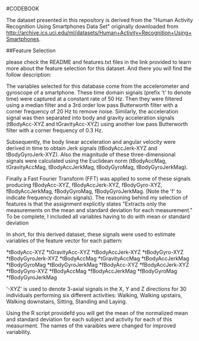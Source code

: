 #CODEBOOK 

The dataset presented in this repository is derived from the "Human Activity Recognition Using Smartphones Data Set" originally downloaded from http://archive.ics.uci.edu/ml/datasets/Human+Activity+Recognition+Using+Smartphones.

##Feature Selection

please check the README and features.txt files in the link provided to learn more about the feature selection for this dataset. And there you will find the follow description:

The variables selected for this database come from the accelerometer and gyroscope of a smartphone. These time domain signals (prefix 't' to denote time) were captured at a constant rate of 50 Hz. Then they were filtered using a median filter and a 3rd order low pass Butterworth filter with a corner frequency of 20 Hz to remove noise. Similarly, the acceleration signal was then separated into body and gravity acceleration signals (tBodyAcc-XYZ and tGravityAcc-XYZ) using another low pass Butterworth filter with a corner frequency of 0.3 Hz.

Subsequently, the body linear acceleration and angular velocity were derived in time to obtain Jerk signals (tBodyAccJerk-XYZ and tBodyGyroJerk-XYZ). Also the magnitude of these three-dimensional signals were calculated using the Euclidean norm (tBodyAccMag, tGravityAccMag, tBodyAccJerkMag, tBodyGyroMag, tBodyGyroJerkMag).

Finally a Fast Fourier Transform (FFT) was applied to some of these signals producing fBodyAcc-XYZ, fBodyAccJerk-XYZ, fBodyGyro-XYZ, fBodyAccJerkMag, fBodyGyroMag, fBodyGyroJerkMag. (Note the 'f' to indicate frequency domain signals).
The reasoning behind my selection of features is that the assignment explicitly states "Extracts only the measurements on the mean and standard deviation for each measurement." To be complete, I included all variables having to do with mean or standard deviation

In short, for this derived dataset, these signals were used to estimate variables of the feature vector for each pattern:

*tBodyAcc-XYZ
*tGravityAcc-XYZ
*tBodyAccJerk-XYZ
*tBodyGyro-XYZ
*tBodyGyroJerk-XYZ
*tBodyAccMag
*tGravityAccMag
*tBodyAccJerkMag
*tBodyGyroMag
*tBodyGyroJerkMag
*fBodyAcc-XYZ
*fBodyAccJerk-XYZ
*fBodyGyro-XYZ
*fBodyAccMag
*fBodyAccJerkMag
*fBodyGyroMag
*fBodyGyroJerkMag

'-XYZ' is used to denote 3-axial signals in the X, Y and Z directions for 30 individuals performing six different activities: Walking, Walking upstairs, Walking downstairs, Sitting, Standing and Laying.

Using the R script providefd you will get the mean of the normalized mean and standard deviation for each subject and activity for each of this measurment. The names of the varaibles were changed for improved variability.

